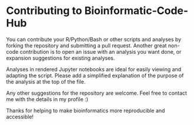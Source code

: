 # Contributing to Bioinformatic-Code-Hub
You can contribute your R/Python/Bash or other scripts and analyses by forking the repository and submitting a pull request.
Another great non-code contribution is to open an issue with an analysis you want done, or expansion suggestions for existing analyses.

Analyses in rendered Jupyter notebooks are ideal for easily viewing and adapting the script.
Please add a simplified explanation of the purpose of the analysis at the top of the file.

Any other suggestions for the repository are welcome.
Feel free to contact me with the details in my profile :)

Thanks for helping to make bioinformatics more reproducible and accessible!